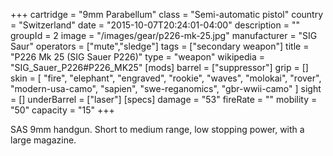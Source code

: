 +++
cartridge = "9mm Parabellum"
class = "Semi-automatic pistol"
country = "Switzerland"
date = "2015-10-07T20:24:01-04:00"
description = ""
groupId = 2
image = "/images/gear/p226-mk-25.jpg"
manufacturer = "SIG Saur"
operators = ["mute","sledge"]
tags = ["secondary weapon"]
title = "P226 Mk 25 (SIG Sauer P226)"
type = "weapon"
wikipedia = "SIG_Sauer_P226#P226_MK25"
[mods]
  barrel = ["suppressor"]
  grip = []
  skin = [
    "fire",
    "elephant",
    "engraved",
    "rookie",
    "waves",
    "molokai",
    "rover",
    "modern-usa-camo",
    "sapien",
    "swe-reganomics",
    "gbr-wwii-camo"
  ]
  sight = []
  underBarrel = ["laser"]
[specs]
  damage = "53"
  fireRate = ""
  mobility = "50"
  capacity = "15"
+++

SAS 9mm handgun. Short to medium range, low stopping power, with a large magazine.
